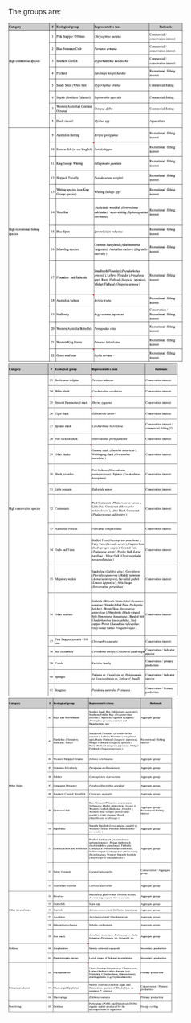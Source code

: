 The groups are:


![Table part 1](./groups1.png)
![Table part 2](./groups2.png)
![Table part 3](./groups3.png)